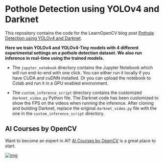 # Pothole Detection using YOLOv4 and Darknet

This repository contains the code for the LearnOpenCV blog post [Pothole Detection using YOLOv4 and Darknet](https://learnopencv.com/pothole-detection-using-yolov4-and-darknet/).

**Here we train YOLOv4 and YOLOv4-Tiny models with 4 different experimental settings on a pothole detection dataset. We also run inference in real-time using the trained models.**

* The `jupyter_notebook` directory contains the Jupyter Notebook which will run end-to-end with one click. You can either run it locally if you have CUDA and cuDNN installed. Or you can upload the notebook to Colab and run it in a GPU enabled environment.

- The `custom_inference_script` directory contains the customized `darknet_video.py` Python file. The Darknet code has been customized to show the FPS on the videos when running the inference. After cloning and building Darknet, replace the original `darknet_video.py` file with the one in the `custom_inference_script` directory. 

## AI Courses by OpenCV

Want to become an expert in AI? [AI Courses by OpenCV](https://opencv.org/courses/) is a great place to start.

[![img](https://camo.githubusercontent.com/18c5719ef10afe9607af3e87e990068c942ae4cba8bd4d72d21950d6213ea97e/68747470733a2f2f7777772e6c6561726e6f70656e63762e636f6d2f77702d636f6e74656e742f75706c6f6164732f323032302f30342f41492d436f75727365732d42792d4f70656e43562d4769746875622e706e67)](https://opencv.org/courses/)